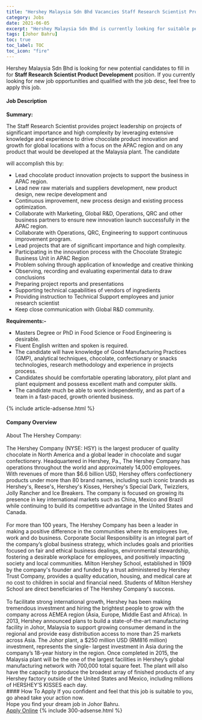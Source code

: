 ```yaml
---
title: "Hershey Malaysia Sdn Bhd Vacancies Staff Research Scientist Product Development" 
category: Jobs 
date: 2021-06-05 
excerpt: "Hershey Malaysia Sdn Bhd is currently looking for suitable person to fill in the Staff Research Scientist Product Development which based in Johor Bahru" 
tags: [Johor Bahru] 
toc: true 
toc_label: TOC 
toc_icon: "fire" 
--- 
```


<p>Hershey Malaysia Sdn Bhd is looking for new potential candidates to fill in for <b>Staff Research Scientist Product Development</b> position. If you currently looking for new job opportunities and qualified with the job desc, feel free to apply this job.
</p><div><div><h4>Job Description</h4></div><div><div><span><div><p><strong>Summary:</strong></p><p>The Staff Research Scientist provides project leadership on projects of significant importance and high complexity by leveraging extensive knowledge and experience to drive chocolate product innovation and growth for global locations with a focus on the APAC region and on any product that would be developed at the Malaysia plant. The candidate</p><p>will accomplish this by:</p><ul><li>Lead chocolate product innovation projects to support the business in APAC region.</li><li>Lead new raw materials and suppliers development, new product design, new recipe development and</li><li>Continuous improvement, new process design and existing process optimization.</li><li>Collaborate with Marketing, Global R&amp;D, Operations, QRC and other business partners to ensure new innovation launch successfully in the APAC region.</li><li>Collaborate with Operations, QRC, Engineering to support continuous improvement program.</li><li>Lead projects that are of significant importance and high complexity.</li><li>Participating in the innovation process with the Chocolate Strategic Business Unit in APAC Region</li><li>Problem solving through application of knowledge and creative thinking</li><li>Observing, recording and evaluating experimental data to draw conclusions</li><li>Preparing project reports and presentations</li><li>Supporting technical capabilities of vendors of ingredients</li><li>Providing instruction to Technical Support employees and junior research scientist</li><li>Keep close communication with Global R&amp;D community.</li></ul><p><strong>Requirements:-</strong></p><ul><li>Masters Degree or PhD in Food Science or Food Engineering is desirable.</li><li>Fluent English written and spoken is required.</li><li>The candidate will have knowledge of Good Manufacturing Practices (GMP), analytical techniques, chocolate, confectionary or snacks technologies, research methodology and experience in projects process.</li><li>Candidates should be comfortable operating laboratory, pilot plant and plant equipment and possess excellent math and computer skills.</li><li>The candidate much be able to work independently, and as part of a team in a fast-paced, growth oriented business.</li></ul></div></span></div></div></div> 
{% include article-adsense.html %} 
<div><div><h4>Company Overview</h4></div><div><div><span><div><div>About The Hershey Company:<br>
<br>
The Hershey Company (NYSE: HSY) is the largest producer of quality chocolate in North America and a global leader in chocolate and sugar confectionery. Headquartered in Hershey, Pa., The Hershey Company has operations throughout the world and approximately 14,000 employees.<br>
With revenues of more than $6.6 billion USD, Hershey offers confectionery products under more than 80 brand names, including such iconic brands as Hershey's, Reese's, Hershey's Kisses, Hershey's Special Dark, Twizzlers, Jolly Rancher and Ice Breakers. The company is focused on growing its presence in key international markets such as China, Mexico and Brazil while continuing to build its competitive advantage in the United States and Canada.<br>
&#160;</div>
<div>For more than 100 years, The Hershey Company has been a leader in making a positive difference in the communities where its employees live, work and do business. Corporate Social Responsibility is an integral part of the company&#8217;s global business strategy, which includes goals and priorities focused on fair and ethical business dealings, environmental stewardship, fostering a desirable workplace for employees, and positively impacting society and local communities. Milton Hershey School, established in 1909 by the company's founder and funded by a trust administered by Hershey Trust Company, provides a quality education, housing, and medical care at no cost to children in social and financial need. Students of Milton Hershey School are direct beneficiaries of The Hershey Company's success.<br>
<br>
To facilitate strong international growth, Hershey has been making tremendous investment and hiring the brightest people to grow with the company across AEMEA region (Asia, Europe, Middle East and Africa). In 2013, Hershey announced plans to build a state-of-the-art manufacturing facility in Johor, Malaysia to support growing consumer demand in the regional and provide easy distribution access to more than 25 markets across Asia. The Johor plant, a $250 million USD (RM816 million) investment, represents the single- largest investment in Asia during the company&#8217;s 18-year history in the region. Once completed in 2015, the Malaysia plant will be the one of the largest facilities in Hershey&#8217;s global manufacturing network with 700,000 total square feet. The plant will also have the capacity to produce the broadest array of finished products of any Hershey factory outside of the United States and Mexico, including millions of HERSHEY&#8217;S KISSES each day.</div></div></span></div></div></div> 
#### How To Apply 
If you confident and feel that this job is suitable to you, go ahead take your action now. <br/> 
Hope you find your dream job in Johor Bahru. <br/> 
<a href="https://www.jobstreet.com.my/en/job/staff-research-scientist-product-development-4582729?jobId=jobstreet-my-job-4582729&" class="btn btn--info" target="_blank" rel="nofollow noopenner">Apply Online</a> 
{% include 300-adsense.html %} 